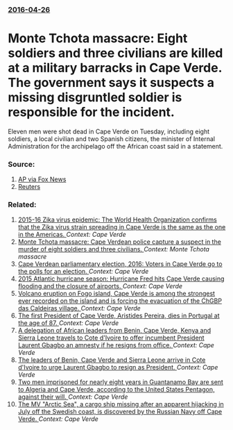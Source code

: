 ### [2016-04-26](/news/2016/04/26/index.md)

# Monte Tchota massacre: Eight soldiers and three civilians are killed at a military barracks in Cape Verde. The government says it suspects a missing disgruntled soldier is responsible for the incident. 

Eleven men were shot dead in Cape Verde on Tuesday, including eight soldiers, a local civilian and two Spanish citizens, the minister of Internal Administration for the archipelago off the African coast said in a statement.


### Source:

1. [AP via Fox News](http://www.foxnews.com/world/2016/04/26/reports-11-found-dead-at-military-barracks-in-cape-verde1.html)
2. [Reuters](http://www.reuters.com/article/us-capeverde-killings-idUSKCN0XN2LA)

### Related:

1. [ 2015-16 Zika virus epidemic: The World Health Organization confirms that the Zika virus strain spreading in Cape Verde is the same as the one in the Americas. ](/news/2016/05/21/2015-16-zika-virus-epidemic-the-world-health-organization-confirms-that-the-zika-virus-strain-spreading-in-cape-verde-is-the-same-as-the-o.md) _Context: Cape Verde_
2. [Monte Tchota massacre: Cape Verdean police capture a suspect in the murder of eight soldiers and three civilians. ](/news/2016/04/27/monte-tchota-massacre-cape-verdean-police-capture-a-suspect-in-the-murder-of-eight-soldiers-and-three-civilians.md) _Context: Monte Tchota massacre_
3. [Cape Verdean parliamentary election, 2016: Voters in Cape Verde go to the polls for an election. ](/news/2016/03/20/cape-verdean-parliamentary-election-2016-voters-in-cape-verde-go-to-the-polls-for-an-election.md) _Context: Cape Verde_
4. [2015 Atlantic hurricane season: Hurricane Fred hits Cape Verde causing flooding and the closure of airports. ](/news/2015/08/31/2015-atlantic-hurricane-season-hurricane-fred-hits-cape-verde-causing-flooding-and-the-closure-of-airports.md) _Context: Cape Verde_
5. [Volcano eruption on Fogo island, Cape Verde is among the strongest ever recorded on the island and is forcing the evacuation of the ChGBP das Caldeiras village. ](/news/2014/11/23/volcano-eruption-on-fogo-island-cape-verde-is-among-the-strongest-ever-recorded-on-the-island-and-is-forcing-the-evacuation-of-the-chagbp-d.md) _Context: Cape Verde_
6. [The first President of Cape Verde, Aristides Pereira, dies in Portugal at the age of 87. ](/news/2011/09/22/the-first-president-of-cape-verde-aristides-pereira-dies-in-portugal-at-the-age-of-87.md) _Context: Cape Verde_
7. [A delegation of African leaders from Benin, Cape Verde, Kenya and Sierra Leone travels to Cote d'Ivoire to offer incumbent President Laurent Gbagbo an amnesty if he resigns from office. ](/news/2011/01/3/a-delegation-of-african-leaders-from-benin-cape-verde-kenya-and-sierra-leone-travels-to-ca-te-d-ivoire-to-offer-incumbent-president-lauren.md) _Context: Cape Verde_
8. [The leaders of Benin, Cape Verde and Sierra Leone arrive in Cote d'Ivoire to urge Laurent Gbagbo to resign as President. ](/news/2010/12/28/the-leaders-of-benin-cape-verde-and-sierra-leone-arrive-in-ca-te-d-ivoire-to-urge-laurent-gbagbo-to-resign-as-president.md) _Context: Cape Verde_
9. [Two men imprisoned for nearly eight years in Guantanamo Bay are sent to Algeria and Cape Verde, according to the United States Pentagon, against their will. ](/news/2010/07/20/two-men-imprisoned-for-nearly-eight-years-in-guanta-namo-bay-are-sent-to-algeria-and-cape-verde-according-to-the-united-states-pentagon-ag.md) _Context: Cape Verde_
10. [ The MV "Arctic Sea", a cargo ship missing after an apparent hijacking in July off the Swedish coast, is discovered by the Russian Navy off Cape Verde. ](/news/2009/08/17/the-mv-arctic-sea-a-cargo-ship-missing-after-an-apparent-hijacking-in-july-off-the-swedish-coast-is-discovered-by-the-russian-navy-off.md) _Context: Cape Verde_
